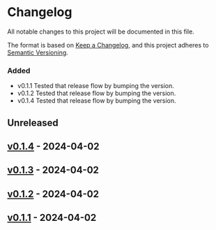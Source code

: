 # Changelog

All notable changes to this project will be documented in this file.

The format is based on [Keep a Changelog](https://keepachangelog.com/en/1.0.0/),
and this project adheres to [Semantic Versioning](https://semver.org/spec/v2.0.0.html).

### Added

- v0.1.1 Tested that release flow by bumping the version.
- v0.1.2 Tested that release flow by bumping the version.
- v0.1.4 Tested that release flow by bumping the version.

## Unreleased

## [v0.1.4](https://github.com/THOR300/thors-project-123/releases/tag/v0.1.4) - 2024-04-02

## [v0.1.3](https://github.com/THOR300/thors-project-123/releases/tag/v0.1.3) - 2024-04-02

## [v0.1.2](https://github.com/THOR300/thors-project-123/releases/tag/v0.1.2) - 2024-04-02

## [v0.1.1](https://github.com/THOR300/thors-project-123/releases/tag/v0.1.1) - 2024-04-02
